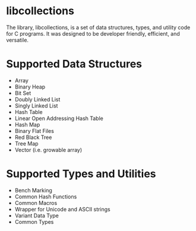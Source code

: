 libcollections
==============

The library, libcollections, is a set of data structures, types, and utility code for C programs. It was designed to be developer friendly, efficient, and versatile.

Supported Data Structures
==============
 * Array
 * Binary Heap
 * Bit Set
 * Doubly Linked List
 * Singly Linked List
 * Hash Table
 * Linear Open Addressing Hash Table
 * Hash Map
 * Binary Flat Files
 * Red Black Tree
 * Tree Map
 * Vector (i.e. growable array)

Supported Types and Utilities
==============
 * Bench Marking
 * Common Hash Functions
 * Common Macros
 * Wrapper for Unicode and ASCII strings
 * Variant Data Type
 * Common Types

